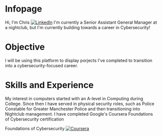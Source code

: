 # Infopage
Hi, I'm Chris 
[![LinkedIn](https://img.shields.io/badge/LinkedIn-Visit-blue?logo=linkedin)](https://www.linkedin.com/in/christopher-sarens-63993423a/)
I'm currently a Senior Assistant General Manager at a nightclub, but I'm currently building towards a career in Cybersecurity!

# Objective
I will be using this platform to display porjects I've completed to transition into a cybersecurity-focused career.

# Skills and Experience
My interest in computers started with an A-level in Computing during College. Since then I have served in physical security roles, such as Police Constable for Greater Manchester Police and then transitioning into Nightclub management.
I have completed Google's Coursera Foundations of Cybersecurity certification

Foundations of Cybersecurity [![Coursera](https://img.shields.io/badge/Coursera-Visit-blue?logo=coursera)](https://coursera.org/share/90c6059b85789bfb446f2581d34110a1)

